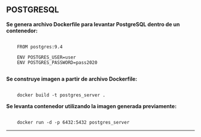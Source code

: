 POSTGRESQL
---------------------------------------------------------------------------------------------------------


**Se genera archivo Dockerfile para levantar PostgreSQL dentro de un contenedor:**

```

    FROM postgres:9.4

    ENV POSTGRES_USER=user
    ENV POSTGRES_PASSWORD=pass2020


```

**Se construye imagen a partir de archivo Dockerfile:**

```

    docker build -t postgres_server .

```

**Se levanta contenedor utilizando la imagen generada previamente:**

```

    docker run -d -p 6432:5432 postgres_server

```

---------------------------------------------------------------------------------------------------------
